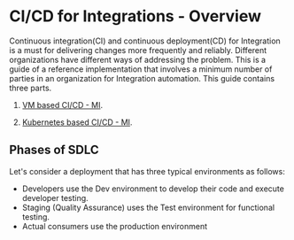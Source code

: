 # CI/CD for Integrations - Overview

Continuous integration(CI) and continuous deployment(CD) for Integration is a must for delivering changes more frequently and reliably.
Different organizations have different ways of addressing the problem.
This is a guide of a reference implementation that involves a minimum number of parties in an organization for Integration automation.
This guide contains three parts.

1. [VM based CI/CD - MI]({{base_path}}/install-and-setup/setup/deployment/mi-cicd-vm).

2. [Kubernetes based CI/CD - MI]({{base_path}}/install-and-setup/setup/deployment/mi-cicd-k8s).

## Phases of SDLC

Let's consider a deployment that has three typical environments as follows:

*   Developers use the Dev environment to develop their code and execute developer testing.
*   Staging (Quality Assurance) uses the Test environment for functional testing.
*   Actual consumers use the production environment
